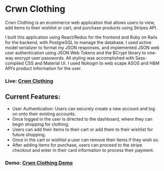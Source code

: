 # Crwn Clothing



Crwn Clothing is an ecommerce web application that allows users to view, add items to their wishlist or cart, and purchase products using Stripes API.

I built this application using React/Redux for the frontend and Ruby on Rails for the backend, with PostgreSQL to manage the database. I used active model serializer to format my JSON responses, and implemented JSON web user authentication using JSON Web Tokens and the BCrypt library to one-way encrypt user passwords. All styling was accomplished with Sass-compiled CSS and Material UI. I used Nokogiri to web scape ASOS and H&M API’s product information for the user.





### Live: [Crwn Clothing](https://crwn-clothings-frontend.herokuapp.com/)





## Current Features:
* User Authentication: Users can securely create a new account and log on onto their existing accounts.
* Once logged in the user is directed to the dashboard, where they can begin shopping for clothing.
* Users can add their items to their cart or add them to their wishlist for future shopping.
* Once in the cart or wishlist a user can remove their items if they wish so.
* After adding items for purchase, users can proceed to the stripe checkout and enter in their card information to process their payment.





### Demo: [Crwn Clothing Demo](https://www.youtube.com/watch?v=qpgjLcCHg_w&feature=youtu.be)

